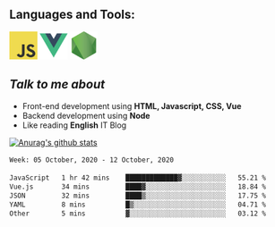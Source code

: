 ## **Languages and Tools:**      
<code><img height="50" src="https://raw.githubusercontent.com/github/explore/80688e429a7d4ef2fca1e82350fe8e3517d3494d/topics/javascript/javascript.png"></code>
<code><img height="50"  src="https://raw.githubusercontent.com/github/explore/80688e429a7d4ef2fca1e82350fe8e3517d3494d/topics/vue/vue.png"></code>
<code><img height="50"  src="https://raw.githubusercontent.com/github/explore/80688e429a7d4ef2fca1e82350fe8e3517d3494d/topics/nodejs/nodejs.png"></code>

## *Talk to me about*
- Front-end development using **HTML, Javascript, CSS, Vue**
- Backend development using **Node**
- Like reading **English** IT Blog    

[![Anurag's github stats](https://github-readme-stats.vercel.app/api?username=qdi5)](https://github.com/anuraghazra/github-readme-stats)    

<!--START_SECTION:waka-->
```text
Week: 05 October, 2020 - 12 October, 2020

JavaScript   1 hr 42 mins    █████████████▓░░░░░░░░░░░   55.21 % 
Vue.js       34 mins         ████▓░░░░░░░░░░░░░░░░░░░░   18.84 % 
JSON         32 mins         ████▒░░░░░░░░░░░░░░░░░░░░   17.75 % 
YAML         8 mins          █▒░░░░░░░░░░░░░░░░░░░░░░░   04.71 % 
Other        5 mins          ▓░░░░░░░░░░░░░░░░░░░░░░░░   03.12 % 
```
<!--END_SECTION:waka-->
